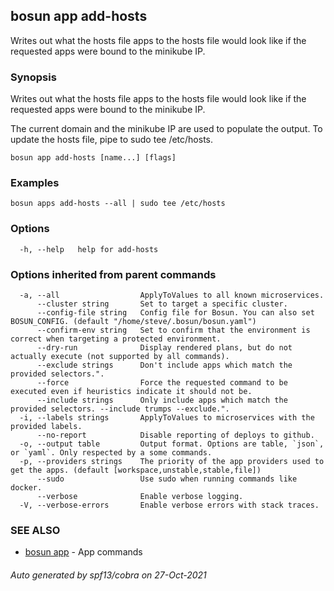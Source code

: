 ## bosun app add-hosts

Writes out what the hosts file apps to the hosts file would look like if the requested apps were bound to the minikube IP.

### Synopsis

Writes out what the hosts file apps to the hosts file would look like if the requested apps were bound to the minikube IP.

The current domain and the minikube IP are used to populate the output. To update the hosts file, pipe to sudo tee /etc/hosts.

```
bosun app add-hosts [name...] [flags]
```

### Examples

```
bosun apps add-hosts --all | sudo tee /etc/hosts
```

### Options

```
  -h, --help   help for add-hosts
```

### Options inherited from parent commands

```
  -a, --all                  ApplyToValues to all known microservices.
      --cluster string       Set to target a specific cluster.
      --config-file string   Config file for Bosun. You can also set BOSUN_CONFIG. (default "/home/steve/.bosun/bosun.yaml")
      --confirm-env string   Set to confirm that the environment is correct when targeting a protected environment.
      --dry-run              Display rendered plans, but do not actually execute (not supported by all commands).
      --exclude strings      Don't include apps which match the provided selectors.".
      --force                Force the requested command to be executed even if heuristics indicate it should not be.
      --include strings      Only include apps which match the provided selectors. --include trumps --exclude.".
  -i, --labels strings       ApplyToValues to microservices with the provided labels.
      --no-report            Disable reporting of deploys to github.
  -o, --output table         Output format. Options are table, `json`, or `yaml`. Only respected by a some commands.
  -p, --providers strings    The priority of the app providers used to get the apps. (default [workspace,unstable,stable,file])
      --sudo                 Use sudo when running commands like docker.
      --verbose              Enable verbose logging.
  -V, --verbose-errors       Enable verbose errors with stack traces.
```

### SEE ALSO

* [bosun app](bosun_app.md)	 - App commands

###### Auto generated by spf13/cobra on 27-Oct-2021
